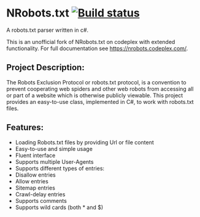 NRobots.txt [![Build status](https://ci.appveyor.com/api/projects/status/ksog2wyr3y9v8m4i?svg=true)](https://ci.appveyor.com/project/AttilaKemny/nrobots-dotnet-core)
====

A robots.txt parser written in c#.

This is an unofficial fork of NRobots.txt on codeplex with extended functionality. For full documentation see https://nrobots.codeplex.com/.

## Project Description:
The Robots Exclusion Protocol or robots.txt protocol, is a convention to prevent cooperating web spiders and other web robots from accessing all or part of a website which is otherwise publicly viewable. 
This project provides an easy-to-use class, implemented in C#, to work with robots.txt files.

## Features:
* Loading Robots.txt files by providing Url or file content
* Easy-to-use and simple usage
* Fluent interface
* Supports multiple User-Agents
* Supports different types of entries:
* Disallow entries
* Allow entries
* Sitemap entries
* Crawl-delay entries
* Supports comments
* Supports wild cards (both * and $)
